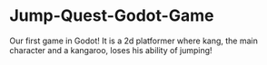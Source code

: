 # Jump-Quest-Godot-Game
Our first game in Godot! It is a 2d platformer where kang, the main character and a kangaroo, loses his ability of jumping!

